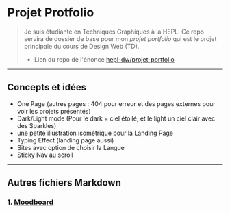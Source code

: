 # Projet Protfolio 

> Je suis étudiante en Techniques Graphiques à la HEPL. Ce repo servira de dossier de base pour mon _projet portfolio_ qui est le projet principale du cours de Design Web (TD).
> * Lien du repo de l'énoncé [hepl-dw/projet-portfolio](https://github.com/hepl-dw/projet-portfolio)
***

## Concepts et idées

- One Page (autres pages : 404 pour erreur et des pages externes pour voir les projets présentés)
- Dark/Light mode (Pour le dark = ciel étoilé, et le light un ciel clair avec des Sparkles)
- une petite illustration isométrique pour la Landing Page
- Typing Effect (landing page aussi)
- Sites avec option de choisir la Langue 
- Sticky Nav au scroll 

***

## Autres fichiers Markdown
### 1. [Moodboard](./md/MOODBOARD.md)
